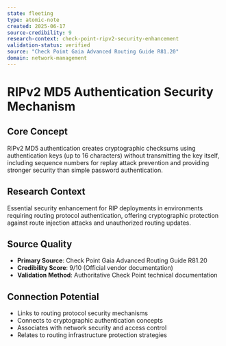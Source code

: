 ```yaml
---
state: fleeting
type: atomic-note
created: 2025-06-17
source-credibility: 9
research-context: check-point-ripv2-security-enhancement
validation-status: verified
source: "Check Point Gaia Advanced Routing Guide R81.20"
domain: network-management
---
```


# RIPv2 MD5 Authentication Security Mechanism

## Core Concept
RIPv2 MD5 authentication creates cryptographic checksums using authentication keys (up to 16 characters) without transmitting the key itself, including sequence numbers for replay attack prevention and providing stronger security than simple password authentication.

## Research Context
Essential security enhancement for RIP deployments in environments requiring routing protocol authentication, offering cryptographic protection against route injection attacks and unauthorized routing updates.

## Source Quality
- **Primary Source**: Check Point Gaia Advanced Routing Guide R81.20
- **Credibility Score**: 9/10 (Official vendor documentation)
- **Validation Method**: Authoritative Check Point technical documentation

## Connection Potential
- Links to routing protocol security mechanisms
- Connects to cryptographic authentication concepts
- Associates with network security and access control
- Relates to routing infrastructure protection strategies
